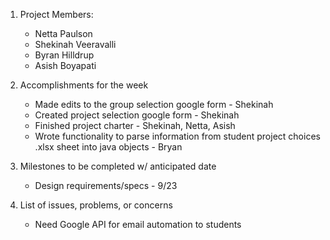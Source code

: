 1. Project Members:
   - Netta Paulson
   - Shekinah Veeravalli
   - Byran Hilldrup
   - Asish Boyapati
   
2. Accomplishments for the week
   - Made edits to the group selection google form - Shekinah
   - Created project selection google form - Shekinah
   - Finished project charter - Shekinah, Netta, Asish
   - Wrote functionality to parse information from student project choices .xlsx sheet into java objects - Bryan

3. Milestones to be completed w/ anticipated date
   - Design requirements/specs - 9/23

4. List of issues, problems, or concerns
   - Need Google API for email automation to students
